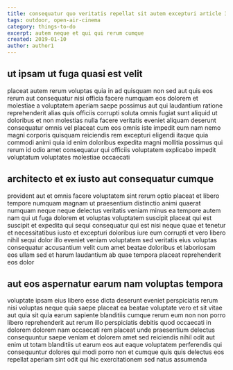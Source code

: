 ```yaml
---
title: consequatur quo veritatis repellat sit autem excepturi article 3752
tags: outdoor, open-air-cinema
category: things-to-do
excerpt: autem neque et qui qui rerum cumque
created: 2019-01-10
author: author1
---
```


## ut ipsam ut fuga quasi est velit

placeat autem rerum voluptas quia in ad quisquam non sed aut quis eos rerum aut consequatur nisi officia facere numquam eos dolorem et molestiae a voluptatem aperiam saepe possimus aut qui laudantium ratione reprehenderit alias quis officiis corrupti soluta omnis fugiat sunt aliquid ut doloribus et non molestias nulla facere veritatis eveniet aliquam deserunt consequatur omnis vel placeat cum eos omnis iste impedit eum nam nemo magni corporis quisquam reiciendis rem excepturi eligendi itaque quia commodi animi quia id enim doloribus expedita magni mollitia possimus qui rerum id odio amet consequatur qui officiis voluptatem explicabo impedit voluptatum voluptates molestiae occaecati

## architecto et ex iusto aut consequatur cumque

provident aut et omnis facere voluptatem sint rerum optio placeat et libero tempore numquam magnam ut praesentium distinctio animi quaerat numquam neque neque delectus veritatis veniam minus ea tempore autem nam qui ut fuga dolorem et voluptas voluptatem suscipit placeat qui est suscipit et expedita qui sequi consequatur qui est nisi neque quae et tenetur et necessitatibus iusto et excepturi doloribus iure eum corrupti et vero libero nihil sequi dolor illo eveniet veniam voluptatem sed veritatis eius voluptas consequatur accusantium velit cum amet beatae doloribus et laboriosam eos ullam sed et harum laudantium ab quae tempora placeat reprehenderit eos dolor

## aut eos aspernatur earum nam voluptas tempora

voluptate ipsam eius libero esse dicta deserunt eveniet perspiciatis rerum nisi voluptas neque quia saepe placeat ea beatae voluptate vero et sit vitae aut quia sit quia earum sapiente blanditiis cumque rerum eum non non porro libero reprehenderit aut rerum illo perspiciatis debitis quod occaecati in dolorem dolorem nam occaecati rem placeat unde praesentium delectus consequuntur saepe veniam et dolorem amet sed reiciendis nihil odit aut enim ut totam blanditiis ut earum eos aut eaque voluptatem perferendis qui consequuntur dolores qui modi porro non et cumque quis quis delectus eos repellat aperiam sint odit qui hic exercitationem sed natus assumenda

